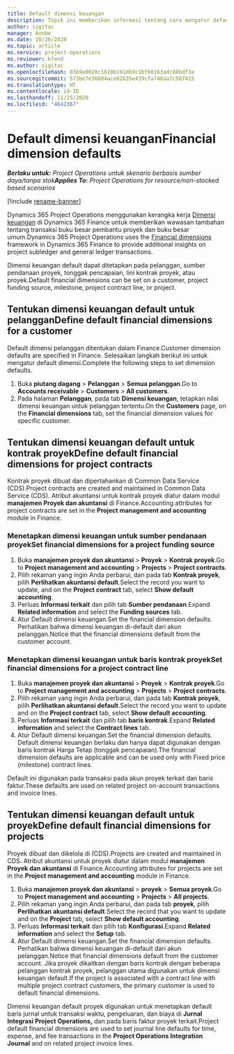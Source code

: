 ```yaml
---
title: Default dimensi keuangan
description: Topik ini memberikan informasi tentang cara mengatur default dimensi keuangan.
author: sigitac
manager: Annbe
ms.date: 10/26/2020
ms.topic: article
ms.service: project-operations
ms.reviewer: kfend
ms.author: sigitac
ms.openlocfilehash: 03b9a9028c1610b191db9c1bfb0163adc88bdf3e
ms.sourcegitcommit: 573be7e36604ace82b35e439cfa748aa7c587415
ms.translationtype: HT
ms.contentlocale: id-ID
ms.lasthandoff: 11/25/2020
ms.locfileid: "4642367"
---
```

# <a name="financial-dimension-defaults"></a><span data-ttu-id="6ae29-103">Default dimensi keuangan</span><span class="sxs-lookup"><span data-stu-id="6ae29-103">Financial dimension defaults</span></span>

<span data-ttu-id="6ae29-104">_**Berlaku untuk:** Project Operations untuk skenario berbasis sumber daya/tanpa stok_</span><span class="sxs-lookup"><span data-stu-id="6ae29-104">_**Applies To:** Project Operations for resource/non-stocked based scenarios_</span></span>

[!include [rename-banner](~/includes/cc-data-platform-banner.md)]

<span data-ttu-id="6ae29-105">Dynamics 365 Project Operations menggunakan kerangka kerja [Dimensi keuangan](https://docs.microsoft.com/dynamics365/finance/general-ledger/financial-dimensions) di Dynamics 365 Finance untuk memberikan wawasan tambahan tentang transaksi buku besar pembantu proyek dan buku besar umum.</span><span class="sxs-lookup"><span data-stu-id="6ae29-105">Dynamics 365 Project Operations uses the [Financial dimensions](https://docs.microsoft.com/dynamics365/finance/general-ledger/financial-dimensions) framework in Dynamics 365 Finance to provide additional insights on project subledger and general ledger transactions.</span></span>

<span data-ttu-id="6ae29-106">Dimensi keuangan default dapat ditetapkan pada pelanggan, sumber pendanaan proyek, tonggak pencapaian, lini kontrak proyek, atau proyek.</span><span class="sxs-lookup"><span data-stu-id="6ae29-106">Default financial dimensions can be set on a customer, project funding source, milestone, project contract line, or project.</span></span>

## <a name="define-default-financial-dimensions-for-a-customer"></a><span data-ttu-id="6ae29-107">Tentukan dimensi keuangan default untuk pelanggan</span><span class="sxs-lookup"><span data-stu-id="6ae29-107">Define default financial dimensions for a customer</span></span>

<span data-ttu-id="6ae29-108">Default dimensi pelanggan ditentukan dalam Finance.</span><span class="sxs-lookup"><span data-stu-id="6ae29-108">Customer dimension defaults are specified in Finance.</span></span> <span data-ttu-id="6ae29-109">Selesaikan langkah berikut ini untuk mengatur default dimensi.</span><span class="sxs-lookup"><span data-stu-id="6ae29-109">Complete the following steps to set dimension defaults.</span></span>

1. <span data-ttu-id="6ae29-110">Buka **piutang dagang** > **Pelanggan** > **Semua pelanggan**.</span><span class="sxs-lookup"><span data-stu-id="6ae29-110">Go to **Accounts receivable** > **Customers** > **All customers**.</span></span>
2. <span data-ttu-id="6ae29-111">Pada halaman **Pelanggan**, pada tab **Dimensi keuangan**, tetapkan nilai dimensi keuangan untuk pelanggan tertentu.</span><span class="sxs-lookup"><span data-stu-id="6ae29-111">On the **Customers** page, on the **Financial dimensions** tab, set the financial dimension values for specific customer.</span></span>

## <a name="define-default-financial-dimensions-for-project-contracts"></a><span data-ttu-id="6ae29-112">Tentukan dimensi keuangan default untuk kontrak proyek</span><span class="sxs-lookup"><span data-stu-id="6ae29-112">Define default financial dimensions for project contracts</span></span>

<span data-ttu-id="6ae29-113">Kontrak proyek dibuat dan dipertahankan di Common Data Service (CDS).</span><span class="sxs-lookup"><span data-stu-id="6ae29-113">Project contracts are created and maintained in Common Data Service (CDS).</span></span> <span data-ttu-id="6ae29-114">Atribut akuntansi untuk kontrak proyek diatur dalam modul **manajemen Proyek dan akuntansi** di Finance.</span><span class="sxs-lookup"><span data-stu-id="6ae29-114">Accounting attributes for project contracts are set in the **Project management and accounting** module in Finance.</span></span>

### <a name="set-financial-dimensions-for-a-project-funding-source"></a><span data-ttu-id="6ae29-115">Menetapkan dimensi keuangan untuk sumber pendanaan proyek</span><span class="sxs-lookup"><span data-stu-id="6ae29-115">Set financial dimensions for a project funding source</span></span>

1. <span data-ttu-id="6ae29-116">Buka **manajemen proyek dan akuntansi** > **Proyek** > **Kontrak proyek**.</span><span class="sxs-lookup"><span data-stu-id="6ae29-116">Go to **Project management and accounting** > **Projects** > **Project contracts**.</span></span>
2. <span data-ttu-id="6ae29-117">Pilih rekaman yang ingin Anda perbarui, dan pada tab **Kontrak proyek**, pilih **Perlihatkan akuntansi default**.</span><span class="sxs-lookup"><span data-stu-id="6ae29-117">Select the record you want to update, and on the **Project contract** tab, select **Show default accounting**.</span></span>
3. <span data-ttu-id="6ae29-118">Perluas **Informasi terkait** dan pilih tab **Sumber pendanaan**.</span><span class="sxs-lookup"><span data-stu-id="6ae29-118">Expand **Related information** and select the **Funding sources** tab.</span></span>
4. <span data-ttu-id="6ae29-119">Atur Default dimensi keuangan.</span><span class="sxs-lookup"><span data-stu-id="6ae29-119">Set the financial dimension defaults.</span></span> <span data-ttu-id="6ae29-120">Perhatikan bahwa dimensi keuangan di-default dari akun pelanggan.</span><span class="sxs-lookup"><span data-stu-id="6ae29-120">Notice that the financial dimensions default from the customer account.</span></span>

### <a name="set-financial-dimensions-for-a-project-contract-line"></a><span data-ttu-id="6ae29-121">Menetapkan dimensi keuangan untuk baris kontrak proyek</span><span class="sxs-lookup"><span data-stu-id="6ae29-121">Set financial dimensions for a project contract line</span></span>

1. <span data-ttu-id="6ae29-122">Buka **manajemen proyek dan akuntansi** > **Proyek** > **Kontrak proyek**.</span><span class="sxs-lookup"><span data-stu-id="6ae29-122">Go to **Project management and accounting** > **Projects** > **Project contracts**.</span></span>
2. <span data-ttu-id="6ae29-123">Pilih rekaman yang ingin Anda perbarui, dan pada tab **Kontrak proyek**, pilih **Perlihatkan akuntansi default**.</span><span class="sxs-lookup"><span data-stu-id="6ae29-123">Select the record you want to update and on the **Project contract** tab, select **Show default accounting**.</span></span>
3. <span data-ttu-id="6ae29-124">Perluas **Informasi terkait** dan pilih tab **baris kontrak**.</span><span class="sxs-lookup"><span data-stu-id="6ae29-124">Expand **Related information** and select the **Contract lines** tab.</span></span>
4. <span data-ttu-id="6ae29-125">Atur Default dimensi keuangan.</span><span class="sxs-lookup"><span data-stu-id="6ae29-125">Set the financial dimension defaults.</span></span> <span data-ttu-id="6ae29-126">Default dimensi keuangan berlaku dan hanya dapat digunakan dengan baris kontrak Harga Tetap (tonggak pencapaian).</span><span class="sxs-lookup"><span data-stu-id="6ae29-126">The financial dimension defaults are applicable and can be used only with Fixed price (milestone) contract lines.</span></span>

<span data-ttu-id="6ae29-127">Default ini digunakan pada transaksi pada akun proyek terkait dan baris faktur.</span><span class="sxs-lookup"><span data-stu-id="6ae29-127">These defaults are used on related project on-account transactions and invoice lines.</span></span>

## <a name="define-default-financial-dimensions-for-projects"></a><span data-ttu-id="6ae29-128">Tentukan dimensi keuangan default untuk proyek</span><span class="sxs-lookup"><span data-stu-id="6ae29-128">Define default financial dimensions for projects</span></span>

<span data-ttu-id="6ae29-129">Proyek dibuat dan dikelola di (CDS).</span><span class="sxs-lookup"><span data-stu-id="6ae29-129">Projects are created and maintained in CDS.</span></span> <span data-ttu-id="6ae29-130">Atribut akuntansi untuk proyek diatur dalam modul **manajemen Proyek dan akuntansi** di Finance.</span><span class="sxs-lookup"><span data-stu-id="6ae29-130">Accounting attributes for projects are set in the **Project management and accounting** module in Finance.</span></span>

1. <span data-ttu-id="6ae29-131">Buka **manajemen proyek dan akuntansi** > **proyek** > **Semua proyek**.</span><span class="sxs-lookup"><span data-stu-id="6ae29-131">Go to **Project management and accounting** > **Projects** > **All projects**.</span></span>
2. <span data-ttu-id="6ae29-132">Pilih rekaman yang ingin Anda perbarui, dan pada tab **proyek**, pilih **Perlihatkan akuntansi default**.</span><span class="sxs-lookup"><span data-stu-id="6ae29-132">Select the record that you want to update and on the **Project** tab, select **Show default accounting**.</span></span>
3. <span data-ttu-id="6ae29-133">Perluas **Informasi terkait** dan pilih tab **Konfigurasi**.</span><span class="sxs-lookup"><span data-stu-id="6ae29-133">Expand **Related information** and select the **Setup** tab.</span></span>
4. <span data-ttu-id="6ae29-134">Atur Default dimensi keuangan.</span><span class="sxs-lookup"><span data-stu-id="6ae29-134">Set the financial dimension defaults.</span></span> <span data-ttu-id="6ae29-135">Perhatikan bahwa dimensi keuangan di-default dari akun pelanggan.</span><span class="sxs-lookup"><span data-stu-id="6ae29-135">Notice that financial dimensions default from the customer account.</span></span> <span data-ttu-id="6ae29-136">Jika proyek dikaitkan dengan baris kontrak dengan beberapa pelanggan kontrak proyek, pelanggan utama digunakan untuk dimensi keuangan default.</span><span class="sxs-lookup"><span data-stu-id="6ae29-136">If the project is associated with a contract line with multiple project contract customers, the primary customer is used to default financial dimensions.</span></span>

<span data-ttu-id="6ae29-137">Dimensi keuangan default proyek digunakan untuk menetapkan default baris jurnal untuk transaksi waktu, pengeluaran, dan biaya di **Jurnal Integrasi Project Operations,** dan pada baris faktur proyek terkait.</span><span class="sxs-lookup"><span data-stu-id="6ae29-137">Project default financial dimensions are used to set journal line defaults for time, expense, and fee transactions in the **Project Operations Integration Journal** and on related project invoice lines.</span></span>
